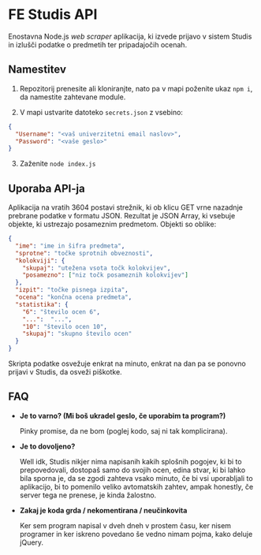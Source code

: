# FE Studis API

Enostavna Node.js *web scraper* aplikacija, ki izvede prijavo v sistem Studis 
in izlušči podatke o predmetih ter pripadajočih ocenah.

## Namestitev

1. Repozitorij prenesite ali kloniranjte, nato pa v mapi poženite ukaz `npm i`, 
   da namestite zahtevane module.

2. V mapi ustvarite datoteko `secrets.json` z vsebino:
```json
{
  "Username": "<vaš univerzitetni email naslov>",
  "Password": "<vaše geslo>"
}
```

3. Zaženite `node index.js`

## Uporaba API-ja

Aplikacija na vratih 3604 postavi strežnik, ki ob klicu GET vrne nazadnje 
prebrane podatke v formatu JSON. Rezultat je JSON Array, ki vsebuje objekte, 
ki ustrezajo posameznim predmetom. Objekti so oblike:
```json
{
  "ime": "ime in šifra predmeta",
  "sprotne": "točke sprotnih obveznosti",
  "kolokviji": {
    "skupaj": "utežena vsota točk kolokvijev",
    "posamezno": ["niz točk posameznih kolokvijev"]
  },
  "izpit": "točke pisnega izpita",
  "ocena": "končna ocena predmeta",
  "statistika": {
    "6": "število ocen 6",
    "...":  "...",
    "10": "število ocen 10",
    "skupaj": "skupno število ocen"
  }
}
```
Skripta podatke osvežuje enkrat na minuto, enkrat na dan pa se ponovno prijavi 
v Studis, da osveži piškotke.

## FAQ

* **Je to varno? (Mi boš ukradel geslo, če uporabim ta program?)**

    Pinky promise, da ne bom (poglej kodo, saj ni tak komplicirana).
  
* **Je to dovoljeno?**

    Well idk, Studis nikjer nima napisanih kakih splošnih pogojev, ki bi to 
    prepovedovali, dostopaš samo do svojih ocen, edina stvar, ki bi lahko bila 
    sporna je, da se zgodi zahteva vsako minuto, če bi vsi uporabljali to 
    aplikacijo, bi to pomenilo veliko avtomatskih zahtev, ampak honestly, če 
    server tega ne prenese, je kinda žalostno.
  
* **Zakaj je koda grda / nekomentirana / neučinkovita**

    Ker sem program napisal v dveh dneh v prostem času, ker nisem programer in
    ker iskreno povedano še vedno nimam pojma, kako deluje jQuery.
